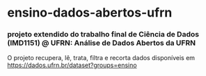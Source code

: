 # ensino-dados-abertos-ufrn
### projeto extendido do trabalho final de Ciência de Dados (IMD1151) @ UFRN: Análise de Dados Abertos da UFRN

O projeto recupera, lê, trata, filtra e recorta dados disponíveis em https://dados.ufrn.br/dataset?groups=ensino
